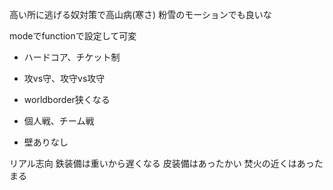 

高い所に逃げる奴対策で高山病(寒さ)
	粉雪のモーションでも良いな

modeでfunctionで設定して可変

- ハードコア、チケット制
- 攻vs守、攻守vs攻守
- worldborder狭くなる
- 個人戦、チーム戦

- 壁ありなし

リアル志向
鉄装備は重いから遅くなる
皮装備はあったかい
焚火の近くはあったまる